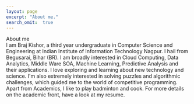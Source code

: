 ```yaml
--- 
layout: page
excerpt: "About me."
search_omit:  true
---
```


About me <br>
I am Braj Kishor, a third year undergraduate in Computer Science and Engineering at Indian Institute of Information Technology Nagpur. I hail from Begusarai, Bihar (BR). I am broadly interested in Cloud Computing, Data Analytics, Middle Ware SOA, Machine Learning, Predictive Analysis and their applications. I love exploring and learning about new technology and science. I'm also extremely interested in solving puzzles and algorithmic challenges, which guided me to the world of competitive programming.<br>
Apart from Academics, I like to play badminton and cook. For more details on the academic front, have a look at my resume.


